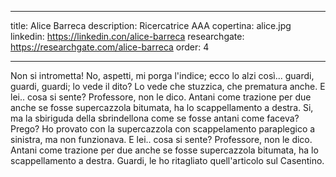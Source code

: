 ---
title: Alice Barreca
description: Ricercatrice AAA
copertina: alice.jpg
linkedin: https://linkedin.con/alice-barreca
researchgate: https://researchgate.com/alice-barreca
order: 4

----

Non si intrometta! No, aspetti, mi porga l'indice; ecco lo alzi così... guardi, guardi, guardi; lo vede il dito? Lo vede che stuzzica, che prematura anche. E lei.. cosa si sente? Professore, non le dico. Antani come trazione per due anche se fosse supercazzola bitumata, ha lo scappellamento a destra. Si, ma la sbiriguda della sbrindellona come se fosse antani come faceva? Prego? Ho provato con la supercazzola con scappelamento paraplegico a sinistra, ma non funzionava. E lei.. cosa si sente? Professore, non le dico. Antani come trazione per due anche se fosse supercazzola bitumata, ha lo scappellamento a destra. Guardi, le ho ritagliato quell'articolo sul Casentino.